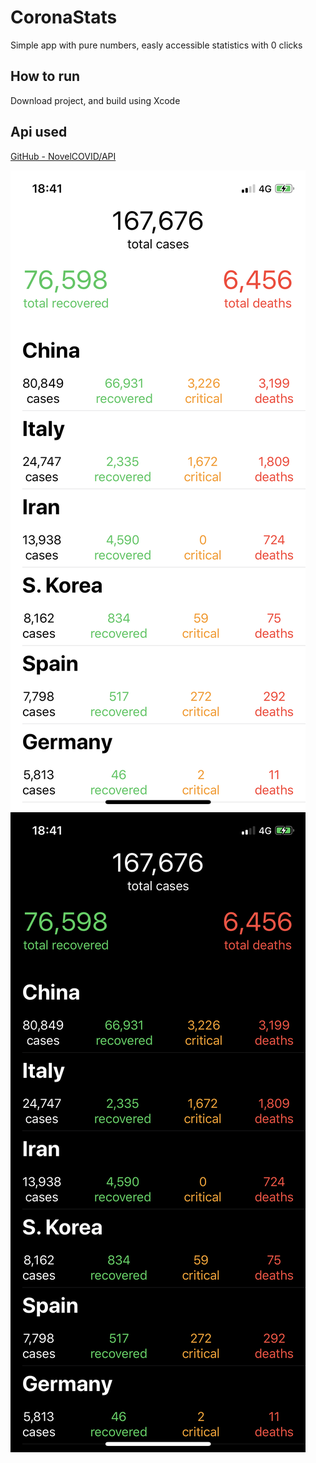 # CoronaStats
Simple app with pure numbers, easly accessible statistics with 0 clicks

## How to run
Download project, and build using Xcode

## Api used
[GitHub - NovelCOVID/API](https://github.com/NovelCOVID/API)

![](https://github.com/martinm/CoronaStats/blob/master/ss-light.PNG) 
![](https://github.com/martinm/CoronaStats/blob/master/ss-dark.PNG)
